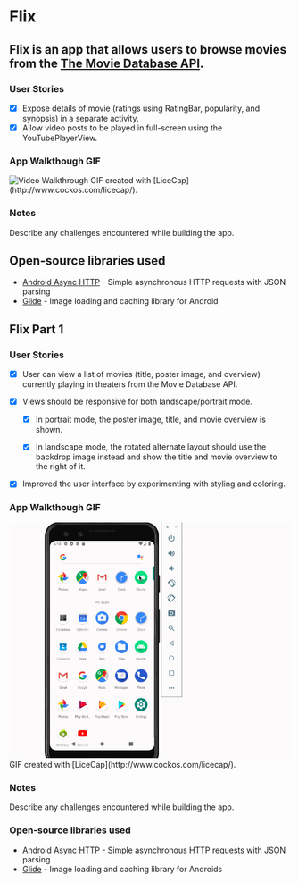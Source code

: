 # Flix
Flix is an app that allows users to browse movies from the [The Movie Database API](http://docs.themoviedb.apiary.io/#).
---
### User Stories

- [x]  Expose details of movie (ratings using RatingBar, popularity, and synopsis) in a separate activity.
- [x]  Allow video posts to be played in full-screen using the YouTubePlayerView.

### App Walkthough GIF
<img src='FlixsterWalkthrough2.gif' title='Video Walkthrough' width='' alt='Video Walkthrough' />
GIF created with [LiceCap](http://www.cockos.com/licecap/).

### Notes

Describe any challenges encountered while building the app.

## Open-source libraries used
- [Android Async HTTP](https://github.com/codepath/CPAsyncHttpClient) - Simple asynchronous HTTP requests with JSON parsing
- [Glide](https://github.com/bumptech/glide) - Image loading and caching library for Android

## Flix Part 1

### User Stories

- [x] User can view a list of movies (title, poster image, and overview) currently playing in theaters from the Movie Database API.
- [x] Views should be responsive for both landscape/portrait mode.
   - [x]  In portrait mode, the poster image, title, and movie overview is shown.
   - [x]  In landscape mode, the rotated alternate layout should use the backdrop image instead and show the title and movie overview to the right of it.


- [x]  Improved the user interface by experimenting with styling and coloring.


### App Walkthough GIF
<img src='FlixsterWalkthrough.gif' title='Video Walkthrough' width='' alt='Video Walkthrough' />
GIF created with [LiceCap](http://www.cockos.com/licecap/).

### Notes
Describe any challenges encountered while building the app.

### Open-source libraries used

- [Android Async HTTP](https://github.com/codepath/CPAsyncHttpClient) - Simple asynchronous HTTP requests with JSON parsing
- [Glide](https://github.com/bumptech/glide) - Image loading and caching library for Androids
